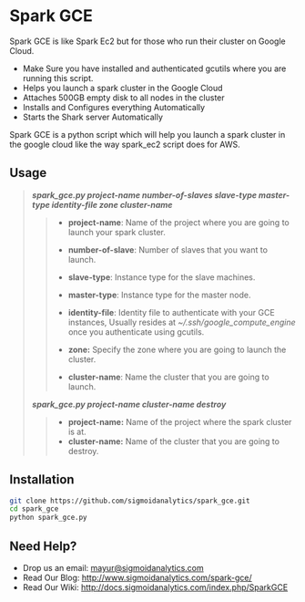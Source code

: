 Spark GCE
=========

Spark GCE is like Spark Ec2 but for those who run their cluster on Google Cloud.

  - Make Sure you have installed and authenticated gcutils where you are running this script.
  - Helps you launch a spark cluster in the Google Cloud
  - Attaches 500GB empty disk to all nodes in the cluster
  - Installs and Configures everything Automatically
  - Starts the Shark server Automatically

Spark GCE is a python script which will help you launch a spark cluster in the google cloud like the way spark_ec2 script does for AWS.

Usage
-----

> ***spark_gce.py project-name number-of-slaves slave-type master-type identity-file zone cluster-name***
>
>> 
>> - **project-name**: Name of the project where you are going to launch your spark cluster.
>> 
>> - **number-of-slave**: Number of slaves that you want to launch.
>>
>> - **slave-type**: Instance type for the slave machines.
>>
>> - **master-type**: Instance type for the master node.
>> 
>> - **identity-file**: Identity file to authenticate with your GCE instances, Usually resides at *~/.ssh/google_compute_engine* once you authenticate using gcutils.
>>
>> - **zone:** Specify the zone where you are going to launch the cluster.
>>
>> - **cluster-name**: Name the cluster that you are going to launch.
>>
>
> ***spark_gce.py project-name cluster-name destroy***
>
>> - **project-name:** Name of the project where the spark cluster is at.
>> - **cluster-name:** Name of the cluster that you are going to destroy.


Installation
--------------

```sh
git clone https://github.com/sigmoidanalytics/spark_gce.git
cd spark_gce
python spark_gce.py
```


Need Help?
-------------
- Drop us an email: mayur@sigmoidanalytics.com
- Read Our Blog: http://www.sigmoidanalytics.com/spark-gce/
- Read Our Wiki: http://docs.sigmoidanalytics.com/index.php/SparkGCE
